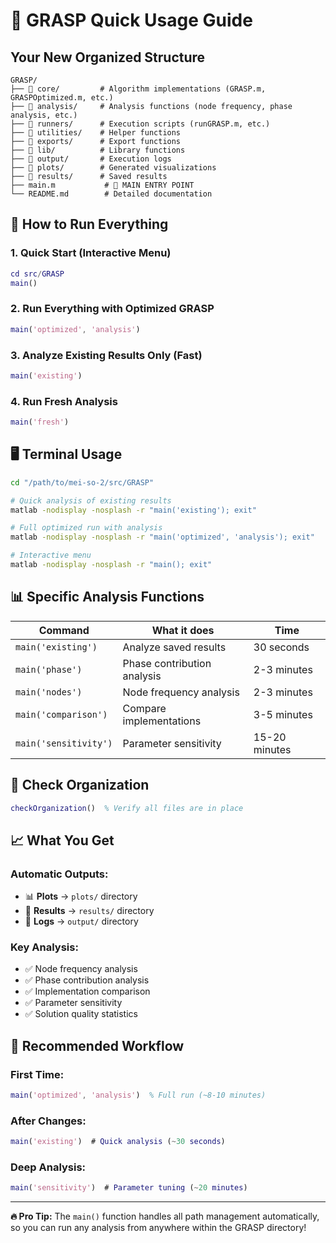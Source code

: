 # 🚀 GRASP Quick Usage Guide

## **Your New Organized Structure**

```
GRASP/
├── 📁 core/         # Algorithm implementations (GRASP.m, GRASPOptimized.m, etc.)
├── 📁 analysis/     # Analysis functions (node frequency, phase analysis, etc.)
├── 📁 runners/      # Execution scripts (runGRASP.m, etc.)
├── 📁 utilities/    # Helper functions
├── 📁 exports/      # Export functions
├── 📁 lib/          # Library functions
├── 📁 output/       # Execution logs
├── 📁 plots/        # Generated visualizations  
├── 📁 results/      # Saved results
├── main.m           # 🎯 MAIN ENTRY POINT
└── README.md        # Detailed documentation
```

## **🎯 How to Run Everything**

### **1. Quick Start (Interactive Menu)**
```matlab
cd src/GRASP
main()
```

### **2. Run Everything with Optimized GRASP**
```matlab
main('optimized', 'analysis')
```

### **3. Analyze Existing Results Only (Fast)**
```matlab
main('existing')
```

### **4. Run Fresh Analysis**
```matlab
main('fresh')
```

## **🖥️ Terminal Usage**

```bash
cd "/path/to/mei-so-2/src/GRASP"

# Quick analysis of existing results
matlab -nodisplay -nosplash -r "main('existing'); exit"

# Full optimized run with analysis
matlab -nodisplay -nosplash -r "main('optimized', 'analysis'); exit"

# Interactive menu
matlab -nodisplay -nosplash -r "main(); exit"
```

## **📊 Specific Analysis Functions**

| Command | What it does | Time |
|---------|--------------|------|
| `main('existing')` | Analyze saved results | 30 seconds |
| `main('phase')` | Phase contribution analysis | 2-3 minutes |
| `main('nodes')` | Node frequency analysis | 2-3 minutes |
| `main('comparison')` | Compare implementations | 3-5 minutes |
| `main('sensitivity')` | Parameter sensitivity | 15-20 minutes |

## **🔧 Check Organization**

```matlab
checkOrganization()  % Verify all files are in place
```

## **📈 What You Get**

### **Automatic Outputs:**
- 📊 **Plots** → `plots/` directory
- 💾 **Results** → `results/` directory  
- 📝 **Logs** → `output/` directory

### **Key Analysis:**
- ✅ Node frequency analysis
- ✅ Phase contribution analysis
- ✅ Implementation comparison
- ✅ Parameter sensitivity
- ✅ Solution quality statistics

## **🎯 Recommended Workflow**

### **First Time:**
```matlab
main('optimized', 'analysis')  % Full run (~8-10 minutes)
```

### **After Changes:**
```matlab
main('existing')  # Quick analysis (~30 seconds)
```

### **Deep Analysis:**
```matlab
main('sensitivity')  # Parameter tuning (~20 minutes)
```

---

**🔥 Pro Tip:** The `main()` function handles all path management automatically, so you can run any analysis from anywhere within the GRASP directory!